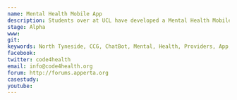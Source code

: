 ```yaml
---
name: Mental Health Mobile App
description: Students over at UCL have developed a Mental Health Mobile application alongside Code4Health North East Community group. North Tyneside CCG identified that it was difficult for patients and carers to access mental health services and guidance in the area due to disparate information and number of MH providers. The app was designed to help users manage their own condition and offer advice and guidance to help elevate some of the sigma behind this condition.
stage: Alpha
www:  
git: 
keywords: North Tyneside, CCG, ChatBot, Mental, Health, Providers, App, patient, condition, self
facebook: 
twitter: code4health
email: info@code4health.org
forum: http://forums.apperta.org 
casestudy: 
youtube: 
--- 
```

